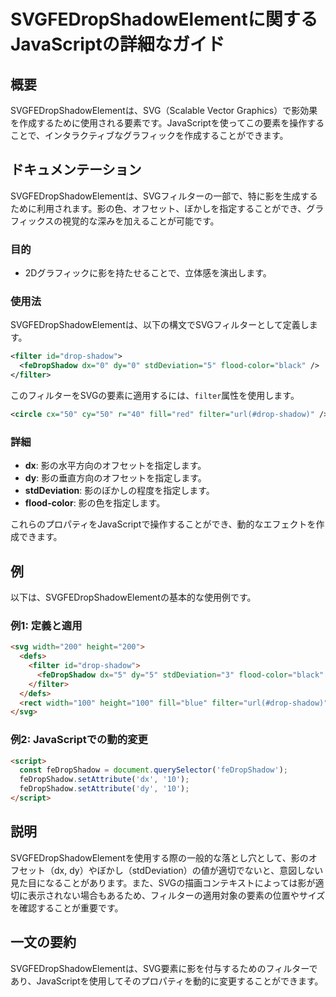 <!--
Meta Description: # SVGFEDropShadowElementに関するJavaScriptの詳細なガイド ## 概要 SVGFEDropShadowElementは、SVG（Scalable Vector Graphics）で影効果を作成するために使用される要素です。JavaScriptを使ってこの要素を操作する...
Meta Keywords: filter, fedropshadow, svgfedropshadowelementは, drop, shadow
-->

# SVGFEDropShadowElementに関するJavaScriptの詳細なガイド

## 概要
SVGFEDropShadowElementは、SVG（Scalable Vector Graphics）で影効果を作成するために使用される要素です。JavaScriptを使ってこの要素を操作することで、インタラクティブなグラフィックを作成することができます。

## ドキュメンテーション
SVGFEDropShadowElementは、SVGフィルターの一部で、特に影を生成するために利用されます。影の色、オフセット、ぼかしを指定することができ、グラフィックスの視覚的な深みを加えることが可能です。

### 目的
- 2Dグラフィックに影を持たせることで、立体感を演出します。

### 使用法
SVGFEDropShadowElementは、以下の構文でSVGフィルターとして定義します。

```xml
<filter id="drop-shadow">
  <feDropShadow dx="0" dy="0" stdDeviation="5" flood-color="black" />
</filter>
```

このフィルターをSVGの要素に適用するには、`filter`属性を使用します。

```xml
<circle cx="50" cy="50" r="40" fill="red" filter="url(#drop-shadow)" />
```

### 詳細
- **dx**: 影の水平方向のオフセットを指定します。
- **dy**: 影の垂直方向のオフセットを指定します。
- **stdDeviation**: 影のぼかしの程度を指定します。
- **flood-color**: 影の色を指定します。

これらのプロパティをJavaScriptで操作することができ、動的なエフェクトを作成できます。

## 例
以下は、SVGFEDropShadowElementの基本的な使用例です。

### 例1: 定義と適用
```html
<svg width="200" height="200">
  <defs>
    <filter id="drop-shadow">
      <feDropShadow dx="5" dy="5" stdDeviation="3" flood-color="black" />
    </filter>
  </defs>
  <rect width="100" height="100" fill="blue" filter="url(#drop-shadow)" />
</svg>
```

### 例2: JavaScriptでの動的変更
```html
<script>
  const feDropShadow = document.querySelector('feDropShadow');
  feDropShadow.setAttribute('dx', '10');
  feDropShadow.setAttribute('dy', '10');
</script>
```

## 説明
SVGFEDropShadowElementを使用する際の一般的な落とし穴として、影のオフセット（dx, dy）やぼかし（stdDeviation）の値が適切でないと、意図しない見た目になることがあります。また、SVGの描画コンテキストによっては影が適切に表示されない場合もあるため、フィルターの適用対象の要素の位置やサイズを確認することが重要です。

## 一文の要約
SVGFEDropShadowElementは、SVG要素に影を付与するためのフィルターであり、JavaScriptを使用してそのプロパティを動的に変更することができます。